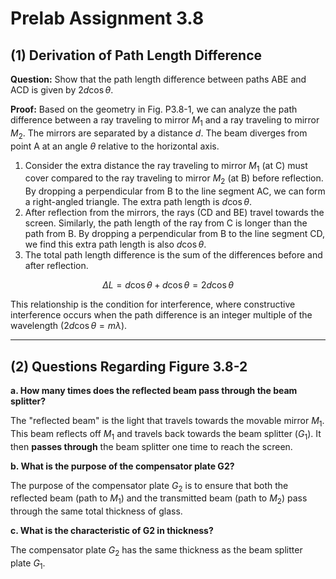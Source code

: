 # Prelab Assignment 3.8

## (1) Derivation of Path Length Difference

**Question:** Show that the path length difference between paths ABE and ACD is given by $2d\cos\theta$.

**Proof:**
Based on the geometry in Fig. P3.8-1, we can analyze the path difference between a ray traveling to mirror $M_1$ and a ray traveling to mirror $M_2$. The mirrors are separated by a distance $d$. The beam diverges from point A at an angle $\theta$ relative to the horizontal axis.

1.  Consider the extra distance the ray traveling to mirror $M_1$ (at C) must cover compared to the ray traveling to mirror $M_2$ (at B) before reflection. By dropping a perpendicular from B to the line segment AC, we can form a right-angled triangle. The extra path length is $d\cos\theta$.
2.  After reflection from the mirrors, the rays (CD and BE) travel towards the screen. Similarly, the path length of the ray from C is longer than the path from B. By dropping a perpendicular from B to the line segment CD, we find this extra path length is also $d\cos\theta$.
3.  The total path length difference is the sum of the differences before and after reflection.

$$ \Delta L = d\cos\theta + d\cos\theta = 2d\cos\theta $$

This relationship is the condition for interference, where constructive interference occurs when the path difference is an integer multiple of the wavelength ($2d\cos\theta = m\lambda$).

---
## (2) Questions Regarding Figure 3.8-2

**a. How many times does the reflected beam pass through the beam splitter?**

The "reflected beam" is the light that travels towards the movable mirror $M_1$. This beam reflects off $M_1$ and travels back towards the beam splitter ($G_1$). It then **passes through** the beam splitter one time to reach the screen.

**b. What is the purpose of the compensator plate G2?**

The purpose of the compensator plate $G_2$ is to ensure that both the reflected beam (path to $M_1$) and the transmitted beam (path to $M_2$) pass through the same total thickness of glass.

**c. What is the characteristic of G2 in thickness?**

The compensator plate $G_2$ has the same thickness as the beam splitter plate $G_1$.